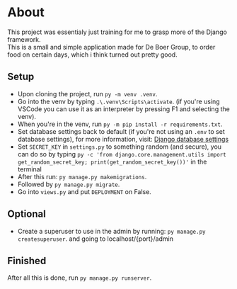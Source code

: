 # About
This project was essentialy just training for me to grasp more of the Django framework.
<br>
This is a small and simple application made for De Boer Group, to order food on certain days, which i think turned out pretty good.


## Setup
* Upon cloning the project, run `py -m venv .venv`. 
* Go into the venv by typing `.\.venv\Scripts\activate`. 
(if you're using VSCode you can use it as an interpreter by pressing F1 and selecting the venv). 
* When you're in the venv, run `py -m pip install -r requirements.txt`. 
* Set database settings back to default (if you're not using an `.env` to set database settings), for more information, visit: [Django database settings](https://docs.djangoproject.com/en/4.1/ref/settings/#databases)
* Set `SECRET_KEY` in `settings.py` to something random (and secure), you can do so by typing `py -c 'from django.core.management.utils import get_random_secret_key; print(get_random_secret_key())'` in the terminal
* After this run: `py manage.py makemigrations`. 
* Followed by `py manage.py migrate`. 
* Go into `views.py` and put `DEPLOYMENT` on False.

## Optional
* Create a superuser to use in the admin by running: `py manage.py createsuperuser`. and going to localhost/{port}/admin

## Finished
After all this is done, run `py manage.py runserver`.
